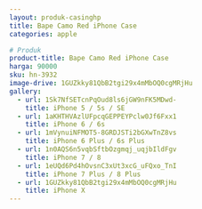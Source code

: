 ```yaml
---
layout: produk-casinghp
title: Bape Camo Red iPhone Case
categories: apple

# Produk
product-title: Bape Camo Red iPhone Case
harga: 90000
sku: hn-3932
image-drive: 1GUZkky81QbB2tgi29x4mMbOQ0cgMRjHu
gallery:
  - url: 1Sk7NfSETcnPqOud8ls6jGW9nFK5MDwd-
    title: iPhone 5 / 5s / SE
  - url: 1aKHTHVAzlUFpcqGEPPEYPclw0Jf6Fxx1
    title: iPhone 6 / 6s
  - url: 1mVynuiNFMOT5-8GRDJSTi2bGXwTnZ8vs
    title: iPhone 6 Plus / 6s Plus
  - url: 1n0AQS6n5vqbSftbOzgmqj_uqjbIldFgv
    title: iPhone 7 / 8
  - url: 1eUQd6Pd4hOvsnC3xUt3xcG_uFQxo_TnI
    title: iPhone 7 Plus / 8 Plus
  - url: 1GUZkky81QbB2tgi29x4mMbOQ0cgMRjHu
    title: iPhone X
---
```

